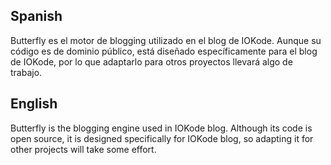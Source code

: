 ## Spanish
Butterfly es el motor de blogging utilizado en el blog de IOKode. Aunque su código es de dominio público, está diseñado específicamente para el blog de IOKode, por lo que adaptarlo para otros proyectos llevará algo de trabajo.

## English
Butterfly is the blogging engine used in IOKode blog. Although its code is open source, it is designed specifically for IOKode blog, so adapting it for other projects will take some effort.
